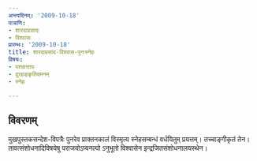 ```yaml
---
अन्त्यदिनम्: '2009-10-18'
पात्राणि:
- शारदाप्रसादः
- विश्वासः
प्रारम्भः: '2009-10-18'
title: शारदाप्रसाद-विश्वास-पुनःस्नेहः
विषयः:
- पश्चात्तापः
- दुरहङ्कृतिदमनम्
- स्नेहः

---
```


## विवरणम्
मुखपुस्तकसन्देश-विपत्रैः पुनरेव प्राक्तनकालं विस्मृत्य स्नेहसम्बन्धं वर्धयितुम् प्रयत्तम्। तच्चाङ्गीकृतं तेन। तावत्संशोधनादिविषयेषु पराजयोऽप्यनल्पो ऽनुभूतो विश्वासेन इन्द्रजितसंशोधनालयस्थेन।

